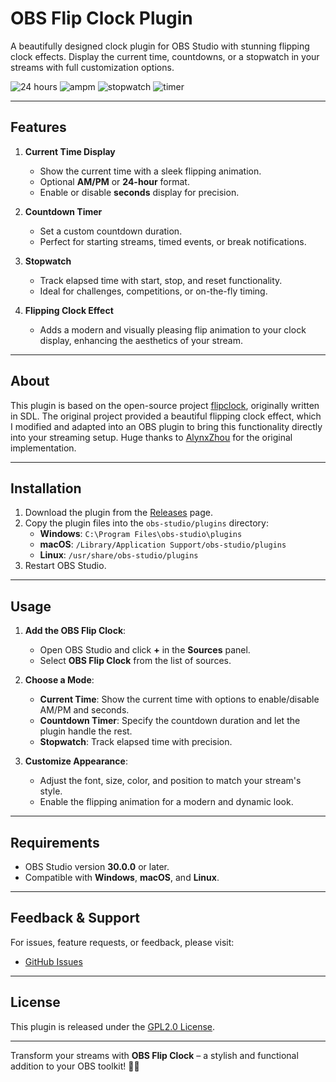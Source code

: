 # OBS Flip Clock Plugin

A beautifully designed clock plugin for OBS Studio with stunning flipping clock effects. Display the current time, countdowns, or a stopwatch in your streams with full customization options.

![24 hours](https://github.com/PeterCang/obs-flip-clock/blob/main/images/1.png "24 hours")
![ampm](https://github.com/PeterCang/obs-flip-clock/blob/main/images/2.png "ampm")
![stopwatch](https://github.com/PeterCang/obs-flip-clock/blob/main/images/3.png "stopwatch")
![timer](https://github.com/PeterCang/obs-flip-clock/blob/main/images/4.png "timer")

---

## Features

1. **Current Time Display**
   - Show the current time with a sleek flipping animation.
   - Optional **AM/PM** or **24-hour** format.
   - Enable or disable **seconds** display for precision.

2. **Countdown Timer**
   - Set a custom countdown duration.
   - Perfect for starting streams, timed events, or break notifications.

3. **Stopwatch**
   - Track elapsed time with start, stop, and reset functionality.
   - Ideal for challenges, competitions, or on-the-fly timing.

4. **Flipping Clock Effect**
   - Adds a modern and visually pleasing flip animation to your clock display, enhancing the aesthetics of your stream.

---

## About

This plugin is based on the open-source project [flipclock](https://github.com/AlynxZhou/flipclock), originally written in SDL. The original project provided a beautiful flipping clock effect, which I modified and adapted into an OBS plugin to bring this functionality directly into your streaming setup. Huge thanks to [AlynxZhou](https://github.com/AlynxZhou) for the original implementation.

---

## Installation

1. Download the plugin from the [Releases](https://github.com/your-repo/obs-flip-clock/releases) page.
2. Copy the plugin files into the `obs-studio/plugins` directory:
   - **Windows**: `C:\Program Files\obs-studio\plugins`
   - **macOS**: `/Library/Application Support/obs-studio/plugins`
   - **Linux**: `/usr/share/obs-studio/plugins`
3. Restart OBS Studio.

---

## Usage

1. **Add the OBS Flip Clock**:
   - Open OBS Studio and click **+** in the **Sources** panel.
   - Select **OBS Flip Clock** from the list of sources.

2. **Choose a Mode**:
   - **Current Time**: Show the current time with options to enable/disable AM/PM and seconds.
   - **Countdown Timer**: Specify the countdown duration and let the plugin handle the rest.
   - **Stopwatch**: Track elapsed time with precision.

3. **Customize Appearance**:
   - Adjust the font, size, color, and position to match your stream's style.
   - Enable the flipping animation for a modern and dynamic look.

---

## Requirements

- OBS Studio version **30.0.0** or later.
- Compatible with **Windows**, **macOS**, and **Linux**.

---

## Feedback & Support

For issues, feature requests, or feedback, please visit:

- [GitHub Issues](https://github.com/PeterCang/obs-flip-clock/issues)

---

## License

This plugin is released under the [GPL2.0 License](LICENSE). 

---

Transform your streams with **OBS Flip Clock** – a stylish and functional addition to your OBS toolkit! 🎥⏰
